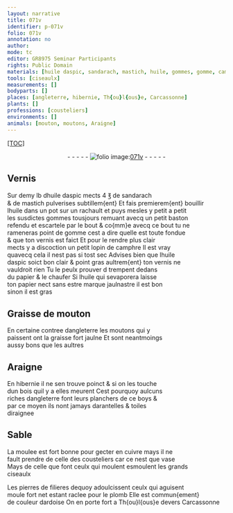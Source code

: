 ```yaml
---
layout: narrative
title: 071v
identifier: p-071v
folio: 071v
annotation: no
author:
mode: tc
editor: GR8975 Seminar Participants
rights: Public Domain
materials: [huile daspic, sandarach, mastich, huile, gommes, gomme, camphre, papier, Graisse de mouton, graisse, bois, boys, moulee, cuivre, celle des cousteliers, vase, pierres de filieres, plomb, ardoise]
tools: [ciseaulx]
measurements: []
bodyparts: []
places: [angleterre, hibernie, Th{ou}l{ous}e, Carcassonne]
plants: []
professions: [cousteliers]
environments: []
animals: [mouton, moutons, Araigne]
---
```


<p><a href="{{site.url}}/{{base.url}}/diplomatic/">[TOC]</a></p><div class="folio" align="center">- - - - - <a href="http://gallica.bnf.fr/ark:/12148/btv1b10500001g/f148.image" target="_blank"><img src="https://cu-mkp.github.io/2017-workshop-edition/assets/photo-icon.png" alt="folio image: " style="display:inline-block; margin-bottom:-3px;"/>071v</a> - - - - - </div>  
  

## Vernis

 
Sur demy lb d<span class="m">huile daspic</span> mects 4 ℥ de <span class="m">sandarach</span><br/> & de <span class="m">mastich</span> pulverises subtillem{ent} Et fais premierem{ent} bouillir<br/> l<span class="m">huile</span> dans un pot sur un rachault et puys mesles y petit <span class="add">a petit</span><br/> les susdictes <span class="m">gommes</span> tousjours remuant avecq un petit baston<br/> refendu et escartele par le bout & co{mm}e avecq ce bout tu ne<br/> rameneras point de <span class="m">gomme</span> cest a dire quelle est toute fondue<br/> & que ton vernis est faict Et pour le rendre plus clair<br/> mects y a discoction un petit lopin de <span class="m">camphre</span> Il est vray<br/> quavecq cela il nest pas si tost sec Advises bien que l<span class="m">huile<br/> daspic</span> soict bon clair & point gras aultrem{ent} ton vernis ne<br/> vauldroit rien Tu le peulx prouver <span class="del">d</span> trempent dedans<br/> du <span class="m">papier</span> & le chaufer Si l<span class="m">huile</span> qui sevaporera laisse<br/> ton <span class="m">papier</span> nect sans <span class="del">estre</span> marque jaulnastre il est bon<br/> sinon il est gras
 
 
  

## <span class="m">Graisse de <span class="al">mouton</span></span>

 
En certaine contree d<span class="pl">angleterre</span> les <span class="al">moutons</span> qui y<br/> paissent ont la <span class="m">graisse</span> fort jaulne Et sont neantmoings<br/> aussy bons que les aultres
 
 
  

## <span class="al">Araigne</span>

 
En <span class="pl">hibernie</span> il ne sen trouve poinct & si on les touche<br/> dun <span class="m">bois</span> quil y a elles meurent Cest pourquoy aulcuns<br/> riches d<span class="pl">angleterre</span> font leurs planchers de ce <span class="m">boys</span> &<br/> par ce moyen ils nont jamays darantelles & toiles<br/> diraignee
 
 
  

## Sable

 
La <span class="m">moulee</span> est fort bonne pour gecter en <span class="m">cuivre</span> mays il ne<br/> fault prendre de <span class="m">celle des <span class="pro">cousteliers</span></span> car ce nest que <span class="m">vase</span><br/> Mays de celle que font ceulx qui <span class="del">moulent</span> esmoulent les grands<br/> <span class="tl">ciseaulx</span>
 
Les <span class="m">pierres de filieres</span> dequoy adoulcissent ceulx qui aguisent<br/> moule fort net estant raclee pour le <span class="m">plomb</span> Elle est commun{ement}<br/> de couleur d<span class="m">ardoise</span> On en porte fort a <span class="pl">Th{ou}l{ous}e</span> devers <span class="pl">Carcassonne</span>
 

